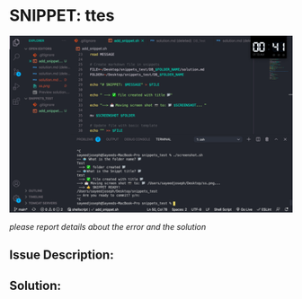 # SNIPPET: ttes

![screenshot](./ss.png)

*please report details about the error and the solution*

## Issue Description:

## Solution:
